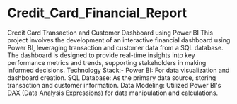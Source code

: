 # Credit_Card_Financial_Report
Credit Card Transaction and Customer Dashboard using Power BI
This project involves the development of an interactive financial dashboard using Power BI, leveraging transaction and customer data from a SQL database. The dashboard is designed to provide real-time insights into key performance metrics and trends, supporting stakeholders in making informed decisions.
Technology Stack:-
Power BI: For data visualization and dashboard creation.
SQL Database: As the primary data source, storing transaction and customer information.
Data Modeling: Utilized Power BI's DAX (Data Analysis Expressions) for data manipulation and calculations.


